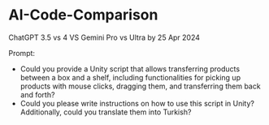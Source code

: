# AI-Code-Comparison
ChatGPT 3.5 vs 4 VS Gemini Pro vs Ultra by 25 Apr 2024

Prompt:
- Could you provide a Unity script that allows transferring products between a box and a shelf, including functionalities for picking up products with mouse clicks, dragging them, and transferring them back and forth?
- Could you please write instructions on how to use this script in Unity? Additionally, could you translate them into Turkish?
